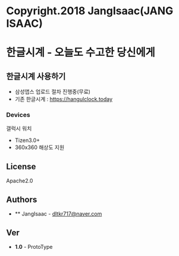 # Copyright.2018 JangIsaac(JANG ISAAC)

# 한글시계 - 오늘도 수고한 당신에게

## 한글시계 사용하기
+ 삼성앱스 업로드 절차 진행중(무료)
+ 기존 한글시계 : https://hangulclock.today

### Devices
갤럭시 워치
+ Tizen3.0+
+ 360x360 해상도 지원

## License
Apache2.0

## Authors
* ** JangIsaac - dltkr717@naver.com

## Ver
* **1.0** - ProtoType
